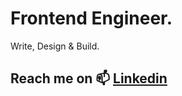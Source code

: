 # Frontend Engineer.

Write, Design & Build. 

## Reach me on 📫 <a href="https://linkedin.com/in/emekamba">Linkedin</a> 
